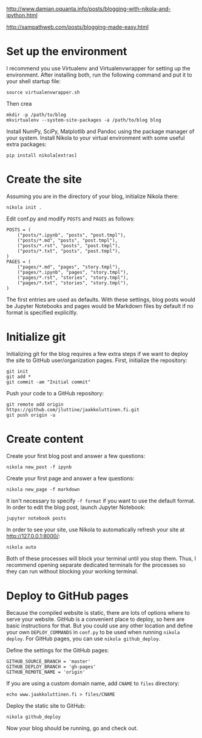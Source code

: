 <!-- 
.. title: Blog with Jupyter (IPython) Notebook and Nikola
.. slug: blog-with-jupyter-ipython-notebook-and-nikola
.. date: 2015-11-04 19:05:01 UTC+02:00
.. tags: 
.. category: 
.. link: 
.. description: 
.. type: text
-->


http://www.damian.oquanta.info/posts/blogging-with-nikola-and-ipython.html

http://sampathweb.com/posts/blogging-made-easy.html


# Set up the environment

I recommend you use Virtualenv and Virtualenvwrapper for setting up the
environment.  After installing both, run the following command and put it to
your shell startup file:

    source virtualenvwrapper.sh

Then crea

    mkdir -p /path/to/blog
    mkvirtualenv --system-site-packages -a /path/to/blog blog
    
Install NumPy, SciPy, Matplotlib and Pandoc using the package manager of your
system. Install Nikola to your virtual environment with some useful extra
packages:

    pip install nikola[extras]


# Create the site

Assuming you are in the directory of your blog, initialize Nikola there:

    nikola init .

Edit conf.py and modify `POSTS` and `PAGES` as follows:

    POSTS = (
        ("posts/*.ipynb", "posts", "post.tmpl"),
        ("posts/*.md", "posts", "post.tmpl"),
        ("posts/*.rst", "posts", "post.tmpl"),
        ("posts/*.txt", "posts", "post.tmpl"),
    )
    PAGES = (
        ("pages/*.md", "pages", "story.tmpl"),
        ("pages/*.ipynb", "pages", "story.tmpl"),
        ("pages/*.rst", "stories", "story.tmpl"),
        ("pages/*.txt", "stories", "story.tmpl"),
    )

The first entries are used as defaults. With these settings, blog posts would be
Jupyter Notebooks and pages would be Markdown files by default if no format is
specified explicitly.


# Initialize git

Initializing git for the blog requires a few extra steps if we want to deploy
the site to GitHub user/organization pages. First, initialize the repository:

    git init
    git add *
    git commit -am "Initial commit"
    
Push your code to a GitHub repository:

    git remote add origin https://github.com/jluttine/jaakkoluttinen.fi.git
    git push origin -u


# Create content

Create your first blog post and answer a few questions:

    nikola new_post -f ipynb

Create your first page and answer a few questions:

    nikola new_page -f markdown
    
It isn't necessary to specify `-f format` if you want to use the default
format. In order to edit the blog post, launch Jupyter Notebook:

    jupyter notebook posts

In order to see your site, use Nikola to automatically refresh your site at
http://127.0.0.1:8000/:

    nikola auto

Both of these processes will block your terminal until you stop them. Thus, I
recommend opening separate dedicated terminals for the processes so they can run
without blocking your working terminal.


# Deploy to GitHub pages

Because the compiled website is static, there are lots of options where to serve
your website. GitHub is a convenient place to deploy, so here are basic
instructions for that. But you could use any other location and define your own
`DEPLOY_COMMANDS` in `conf.py` to be used when running `nikola deploy`. For
GitHub pages, you can use `nikola github_deploy`.

Define the settings for the GitHub pages:

    GITHUB_SOURCE_BRANCH = 'master'
    GITHUB_DEPLOY_BRANCH = 'gh-pages'
    GITHUB_REMOTE_NAME = 'origin'

If you are using a custom domain name, add `CNAME` to `files` directory:

    echo www.jaakkoluttinen.fi > files/CNAME

Deploy the static site to GitHub:

    nikola github_deploy

Now your blog should be running, go and check out.
